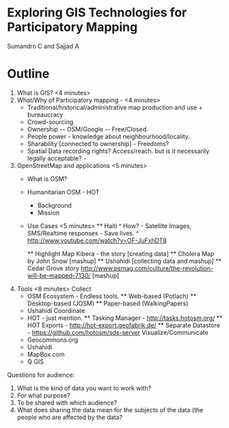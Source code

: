 
Exploring GIS Technologies for Participatory Mapping
=====================
Sumandro C and Sajjad A

Outline
============

1. What is GIS? <4 minutes>
2. What/Why of Participatory mapping -  <4 minutes>
    * Traditional/historical/administrative map production and use + bureaucracy
    * Crowd-sourcing
    * Ownership -- OSM/Google -- Free/Closed.
    * People power - knowledge about neighbourhood/locality.
    * Sharability [connected to ownership] - Freedoms?
    * Spatial Data recording rights? Access/reach. but is it necessarily legally acceptable? -
3. OpenStreetMap and applications <5 minutes>
    * What is OSM?
    * Humanitarian OSM - HOT
        * Background
        * Mission
    * Use Cases <5 minutes>
        ** Haiti 
            ^ How? - Satellite Images, SMS/Realtime responses - Save lives.
            ^ http://www.youtube.com/watch?v=OF-JuFxhDT8
            
        ** Highlight Map Kibera - the story [creating data]
        ** Cholera Map by John Snow [mashup]
        ** Ushahidi [collecting data and mashup]
        ** Cedar Grove story http://www.psmag.com/culture/the-revolution-will-be-mapped-7130/ [mashup]
4. Tools <8 minutes>
    Collect
    * OSM Ecosystem - Endless tools.
        **  Web-based (Potlach)
        **  Desktop-based (JOSM)
        **  Paper-based (WalkingPapers)
    * Ushahidi
   Coordinate
    * HOT - just mention.
        ** Tasking Manager - http://tasks.hotosm.org/
        ** HOT Exports - http://hot-export.geofabrik.de/
        ** Separate Datastore - https://github.com/hotosm/sds-server
    Visualize/Communicate
    * Geocommons.org
    * Ushahidi
    * MapBox.com 
    * Q GIS
        
Questions for audience:
1. What is the kind of data you want to work with?
2. For what purpose?
3. To be shared with which audience?
4. What does sharing the data mean for the subjects of the data (the people who are affected by the data?


 
